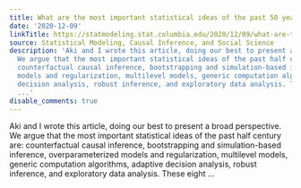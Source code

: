 ```yaml
---
title: What are the most important statistical ideas of the past 50 years?
date: '2020-12-09'
linkTitle: https://statmodeling.stat.columbia.edu/2020/12/09/what-are-the-most-important-statistical-ideas-of-the-past-50-years/
source: Statistical Modeling, Causal Inference, and Social Science
description: 'Aki and I wrote this article, doing our best to present a broad perspective.
  We argue that the most important statistical ideas of the past half century are:
  counterfactual causal inference, bootstrapping and simulation-based inference, overparameterized
  models and regularization, multilevel models, generic computation algorithms, adaptive
  decision analysis, robust inference, and exploratory data analysis. These eight
  ...'
disable_comments: true
---
```

Aki and I wrote this article, doing our best to present a broad perspective. We argue that the most important statistical ideas of the past half century are: counterfactual causal inference, bootstrapping and simulation-based inference, overparameterized models and regularization, multilevel models, generic computation algorithms, adaptive decision analysis, robust inference, and exploratory data analysis. These eight ...